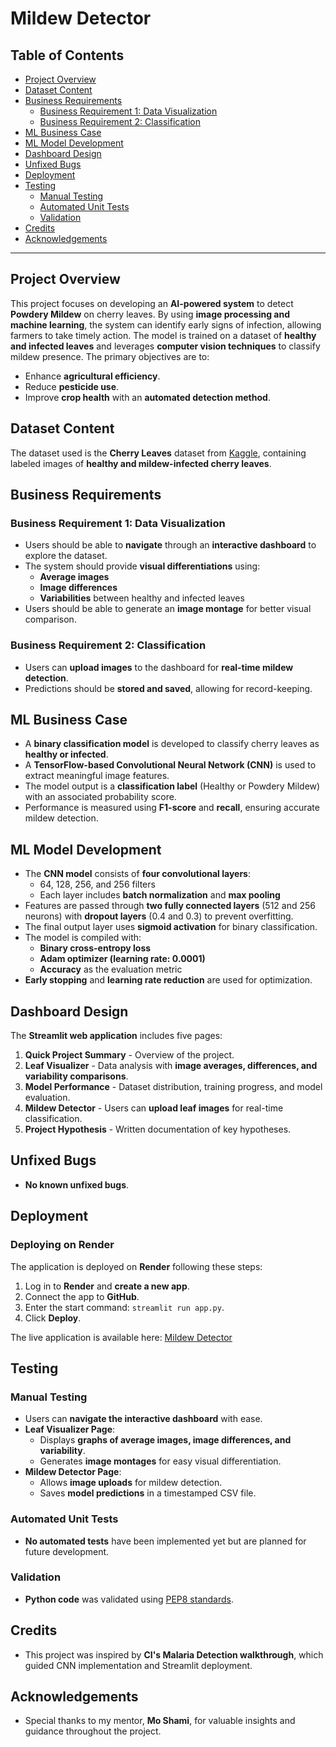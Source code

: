 # Mildew Detector

## Table of Contents
- [Project Overview](#project-overview)
- [Dataset Content](#dataset-content)
- [Business Requirements](#business-requirements)
  - [Business Requirement 1: Data Visualization](#business-requirement-1-data-visualization)
  - [Business Requirement 2: Classification](#business-requirement-2-classification)
- [ML Business Case](#ml-business-case)
- [ML Model Development](#ml-model-development)
- [Dashboard Design](#dashboard-design)
- [Unfixed Bugs](#unfixed-bugs)
- [Deployment](#deployment)
- [Testing](#testing)
  - [Manual Testing](#manual-testing)
  - [Automated Unit Tests](#automated-unit-tests)
  - [Validation](#validation)
- [Credits](#credits)
- [Acknowledgements](#acknowledgements)

---

## Project Overview
This project focuses on developing an **AI-powered system** to detect **Powdery Mildew** on cherry leaves. By using **image processing and machine learning**, the system can identify early signs of infection, allowing farmers to take timely action. The model is trained on a dataset of **healthy and infected leaves** and leverages **computer vision techniques** to classify mildew presence. The primary objectives are to:

- Enhance **agricultural efficiency**.
- Reduce **pesticide use**.
- Improve **crop health** with an **automated detection method**.

## Dataset Content
The dataset used is the **Cherry Leaves** dataset from [Kaggle](https://www.kaggle.com/datasets/codeinstitute/cherry-leaves), containing labeled images of **healthy and mildew-infected cherry leaves**.

## Business Requirements
### Business Requirement 1: Data Visualization
- Users should be able to **navigate** through an **interactive dashboard** to explore the dataset.
- The system should provide **visual differentiations** using:
  - **Average images**
  - **Image differences**
  - **Variabilities** between healthy and infected leaves
- Users should be able to generate an **image montage** for better visual comparison.

### Business Requirement 2: Classification
- Users can **upload images** to the dashboard for **real-time mildew detection**.
- Predictions should be **stored and saved**, allowing for record-keeping.

## ML Business Case
- A **binary classification model** is developed to classify cherry leaves as **healthy or infected**.
- A **TensorFlow-based Convolutional Neural Network (CNN)** is used to extract meaningful image features.
- The model output is a **classification label** (Healthy or Powdery Mildew) with an associated probability score.
- Performance is measured using **F1-score** and **recall**, ensuring accurate mildew detection.

## ML Model Development
- The **CNN model** consists of **four convolutional layers**:
  - 64, 128, 256, and 256 filters
  - Each layer includes **batch normalization** and **max pooling**
- Features are passed through **two fully connected layers** (512 and 256 neurons) with **dropout layers** (0.4 and 0.3) to prevent overfitting.
- The final output layer uses **sigmoid activation** for binary classification.
- The model is compiled with:
  - **Binary cross-entropy loss**
  - **Adam optimizer (learning rate: 0.0001)**
  - **Accuracy** as the evaluation metric
- **Early stopping** and **learning rate reduction** are used for optimization.

## Dashboard Design
The **Streamlit web application** includes five pages:

1. **Quick Project Summary** - Overview of the project.
2. **Leaf Visualizer** - Data analysis with **image averages, differences, and variability comparisons**.
3. **Model Performance** - Dataset distribution, training progress, and model evaluation.
4. **Mildew Detector** - Users can **upload leaf images** for real-time classification.
5. **Project Hypothesis** - Written documentation of key hypotheses.

## Unfixed Bugs
- **No known unfixed bugs**.

## Deployment
### Deploying on Render
The application is deployed on **Render** following these steps:

1. Log in to **Render** and **create a new app**.
2. Connect the app to **GitHub**.
3. Enter the start command: `streamlit run app.py`.
4. Click **Deploy**.

The live application is available here: [Mildew Detector](https://mildew-detector-54t8.onrender.com)

## Testing
### Manual Testing
- Users can **navigate the interactive dashboard** with ease.
- **Leaf Visualizer Page**:
  - Displays **graphs of average images, image differences, and variability**.
  - Generates **image montages** for easy visual differentiation.
- **Mildew Detector Page**:
  - Allows **image uploads** for mildew detection.
  - Saves **model predictions** in a timestamped CSV file.

### Automated Unit Tests
- **No automated tests** have been implemented yet but are planned for future development.

### Validation
- **Python code** was validated using [PEP8 standards](https://pep8ci.herokuapp.com/).

## Credits
- This project was inspired by **CI's Malaria Detection walkthrough**, which guided CNN implementation and Streamlit deployment.

## Acknowledgements
- Special thanks to my mentor, **Mo Shami**, for valuable insights and guidance throughout the project.